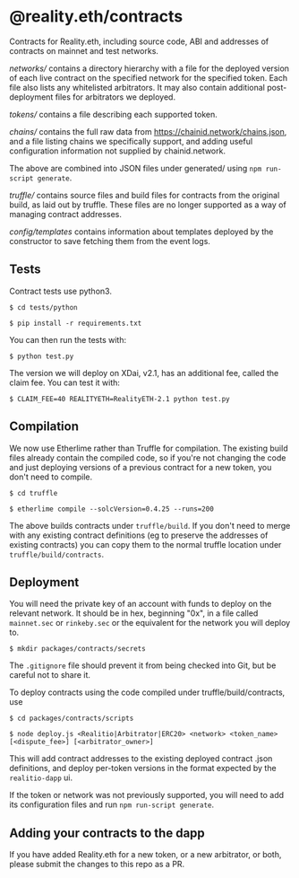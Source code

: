 # @reality.eth/contracts
Contracts for Reality.eth, including source code, ABI and addresses of contracts on mainnet and test networks.

*networks/* contains a directory hierarchy with a file for the deployed version of each live contract on the specified network for the specified token. Each file also lists any whitelisted arbitrators. It may also contain additional post-deployment files for arbitrators we deployed.

*tokens/* contains a file describing each supported token.

*chains/* contains the full raw data from https://chainid.network/chains.json, and a file listing chains we specifically support, and adding useful configuration information not supplied by chainid.network.

The above are combined into JSON files under generated/ using `npm run-script generate`.


*truffle/* contains source files and build files for contracts from the original build, as laid out by truffle. These files are no longer supported as a way of managing contract addresses.


*config/templates* contains information about templates deployed by the constructor to save fetching them from the event logs.


## Tests

Contract tests use python3.

`$ cd tests/python`

`$ pip install -r requirements.txt`

You can then run the tests with:

`$ python test.py`

The version we will deploy on XDai, v2.1, has an additional fee, called the claim fee. You can test it with:

`$ CLAIM_FEE=40 REALITYETH=RealityETH-2.1 python test.py`


## Compilation 

We now use Etherlime rather than Truffle for compilation. The existing build files already contain the compiled code, so if you're not changing the code and just deploying versions of a previous contract for a new token, you don't need to compile.

`$ cd truffle`

`$ etherlime compile --solcVersion=0.4.25 --runs=200`

The above builds contracts under `truffle/build`. If you don't need to merge with any existing contract definitions (eg to preserve the addresses of existing contracts) you can copy them to the normal truffle location under `truffle/build/contracts`.


## Deployment

You will need the private key of an account with funds to deploy on the relevant network. It should be in hex, beginning "0x", in a file called `mainnet.sec` or `rinkeby.sec` or the equivalent for the network you will deploy to.

`$ mkdir packages/contracts/secrets`

The `.gitignore` file should prevent it from being checked into Git, but be careful not to share it.

To deploy contracts using the code compiled under truffle/build/contracts, use

`$ cd packages/contracts/scripts`

`$ node deploy.js <Realitio|Arbitrator|ERC20> <network> <token_name> [<dispute_fee>] [<arbitrator_owner>]`

This will add contract addresses to the existing deployed contract .json definitions, and deploy per-token versions in the format expected by the `realitio-dapp` ui.

If the token or network was not previously supported, you will need to add its configuration files and run `npm run-script generate`.

## Adding your contracts to the dapp

If you have added Reality.eth for a new token, or a new arbitrator, or both, please submit the changes to this repo as a PR.
